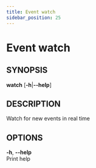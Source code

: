 ```yaml
---
title: Event watch
sidebar_position: 25
---
```


# Event watch

## SYNOPSIS

**watch** \[**-h**\|**--help**\]

## DESCRIPTION

Watch for new events in real time

## OPTIONS

**-h**, **--help**  
Print help
